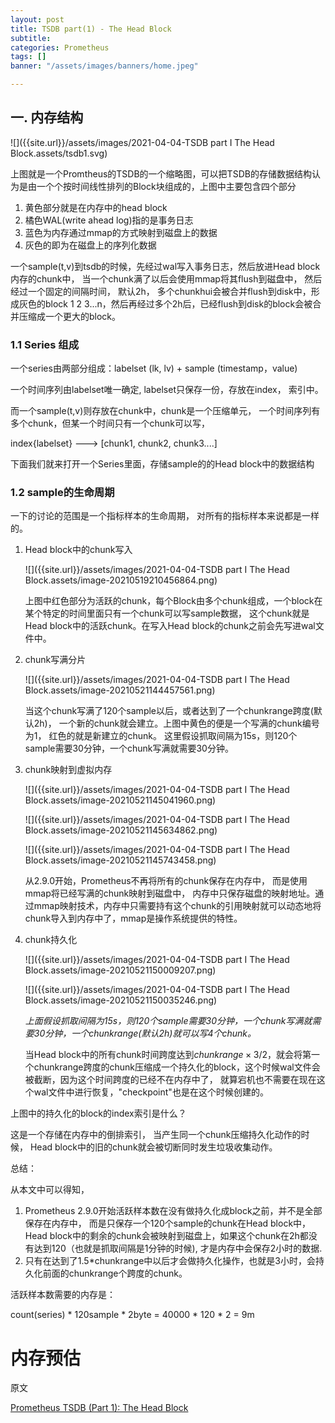 ```yaml
---
layout: post
title: TSDB part(1) - The Head Block 
subtitle:
categories: Prometheus
tags: []
banner: "/assets/images/banners/home.jpeg"

---
```


## **一. 内存结构**

![]({{site.url}}/assets/images/2021-04-04-TSDB part I The Head Block.assets/tsdb1.svg)

上图就是一个Promtheus的TSDB的一个缩略图，可以把TSDB的存储数据结构认为是由一个个按时间线性排列的Block块组成的，上图中主要包含四个部分

1. 黄色部分就是在内存中的head block
2. 橘色WAL(write ahead log)指的是事务日志
3. 蓝色为内存通过mmap的方式映射到磁盘上的数据
4. 灰色的即为在磁盘上的序列化数据 

一个sample(t,v)到tsdb的时候，先经过wal写入事务日志，然后放进Head block内存的chunk中， 当一个chunk满了以后会使用mmap将其flush到磁盘中， 然后经过一个固定的间隔时间， 默认2h， 多个chunkhui会被合并flush到disk中，形成灰色的block 1 2 3...n，然后再经过多个2h后，已经flush到disk的block会被合并压缩成一个更大的block。

### **1.1 Series 组成**

一个series由两部分组成：labelset (lk, lv) + sample (timestamp，value)

一个时间序列由labelset唯一确定, labelset只保存一份，存放在index， 索引中。 

而一个sample(t,v)则存放在chunk中，chunk是一个压缩单元， 一个时间序列有多个chunk，但某一个时间只有一个chunk可以写，  

index{labelset} ---> [chunk1, chunk2, chunk3....]



下面我们就来打开一个Series里面，存储sample的的Head block中的数据结构

### **1.2 sample的生命周期**

一下的讨论的范围是一个指标样本的生命周期， 对所有的指标样本来说都是一样的。

1. Head block中的chunk写入

    ![]({{site.url}}/assets/images/2021-04-04-TSDB part I The Head Block.assets/image-20210519210456864.png)

   上图中红色部分为活跃的chunk，每个Block由多个chunk组成，一个block在某个特定的时间里面只有一个chunk可以写sample数据， 这个chunk就是Head block中的活跃chunk。在写入Head block的chunk之前会先写进wal文件中。

2. chunk写满分片

    ![]({{site.url}}/assets/images/2021-04-04-TSDB part I The Head Block.assets/image-20210521144457561.png)

   当这个chunk写满了120个sample以后，或者达到了一个chunkrange跨度(默认2h)， 一个新的chunk就会建立。上图中黄色的便是一个写满的chunk编号为1， 红色的就是新建立的chunk。
   这里假设抓取间隔为15s，则120个sample需要30分钟，一个chunk写满就需要30分钟。

3. chunk映射到虚拟内存

    ![]({{site.url}}/assets/images/2021-04-04-TSDB part I The Head Block.assets/image-20210521145041960.png)

    ![]({{site.url}}/assets/images/2021-04-04-TSDB part I The Head Block.assets/image-20210521145634862.png)

    ![]({{site.url}}/assets/images/2021-04-04-TSDB part I The Head Block.assets/image-20210521145743458.png)

   从2.9.0开始，Prometheus不再将所有的chunk保存在内存中， 而是使用mmap将已经写满的chunk映射到磁盘中， 内存中只保存磁盘的映射地址。通过mmap映射技术，内存中只需要持有这个chunk的引用映射就可以动态地将chunk导入到内存中了，mmap是操作系统提供的特性。

4. chunk持久化

    ![]({{site.url}}/assets/images/2021-04-04-TSDB part I The Head Block.assets/image-20210521150009207.png)

    ![]({{site.url}}/assets/images/2021-04-04-TSDB part I The Head Block.assets/image-20210521150035246.png)

    *上面假设抓取间隔为15s，则120个sample需要30分钟，一个chunk写满就需要30分钟，一个chunkrange(默认2h)就可以写4个chunk。*

   当Head block中的所有chunk时间跨度达到$chunkrange \times 3/2$，就会将第一个chunkrange跨度的chunk压缩成一个持久化的block，这个时候wal文件会被截断，因为这个时间跨度的已经不在内存中了， 就算宕机也不需要在现在这个wal文件中进行恢复，"checkpoint"也是在这个时候创建的。

上图中的持久化的block的index索引是什么？

这是一个存储在内存中的倒排索引， 当产生同一个chunk压缩持久化动作的时候， Head block中的旧的chunk就会被切断同时发生垃圾收集动作。



总结：

从本文中可以得知，

1. Prometheus 2.9.0开始活跃样本数在没有做持久化成block之前，并不是全部保存在内存中， 而是只保存一个120个sample的chunk在Head block中，Head block中的剩余的chunk会被映射到磁盘上，如果这个chunk在2h都没有达到120（也就是抓取间隔是1分钟的时候), 才是内存中会保存2小时的数据.
2. 只有在达到了1.5*chunkrange中以后才会做持久化操作，也就是3小时，会持久化前面的chunkrange个跨度的chunk。

活跃样本数需要的内存是：

count(series) * 120sample * 2byte = 40000 * 120 * 2 = 9m



# 内存预估







原文

[Prometheus TSDB (Part 1): The Head Block](https://ganeshvernekar.com/blog/prometheus-tsdb-the-head-block/)

